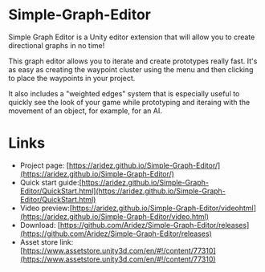# Simple-Graph-Editor
Simple Graph Editor is a Unity editor extension that will allow you to create directional graphs in no time!

This graph editor allows you to iterate and create prototypes really fast. It's as easy as creating the waypoint cluster using the menu and then clicking to place the waypoints in your project.

It also includes a "weighted edges" system that is especially useful to quickly see the look of your game while prototyping and iteraing with the movement of an object, for example, for an AI. 

# Links
- Project page: [https://aridez.github.io/Simple-Graph-Editor/](https://aridez.github.io/Simple-Graph-Editor/)
- Quick start guide:[https://aridez.github.io/Simple-Graph-Editor/QuickStart.html](https://aridez.github.io/Simple-Graph-Editor/QuickStart.html)
- Video preview:[https://aridez.github.io/Simple-Graph-Editor/videohtml](https://aridez.github.io/Simple-Graph-Editor/video.html)
- Download: [https://github.com/Aridez/Simple-Graph-Editor/releases](https://github.com/Aridez/Simple-Graph-Editor/releases)
- Asset store link: [https://www.assetstore.unity3d.com/en/#!/content/77310](https://www.assetstore.unity3d.com/en/#!/content/77310)